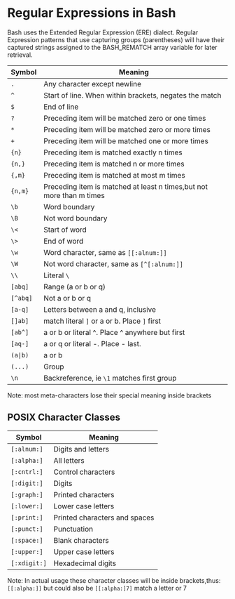# Regular Expressions in Bash

Bash uses the Extended Regular Expression (ERE) dialect. Regular
Expression patterns that use capturing groups (parentheses) will have
their captured strings assigned to the BASH_REMATCH array variable for
later retrieval.

| Symbol   | Meaning                                                              |
| -------- | -------------------------------------------------------------------- |
| `.`      | Any character except newline                                         |
| `^`      | Start of line. When within brackets, negates the match               |
| `$`      | End of line                                                          |
| `?`      | Preceding item will be matched zero or one times                     |
| `*`      | Preceding item will be matched zero or more times                    |
| `+`      | Preceding item will be matched one or more times                     |
| `{n}`    | Preceding item is matched exactly n times                            |
| `{n,}`   | Preceding item is matched n or more times                            |
| `{,m}`   | Preceding item is matched at most m times                            |
| `{n,m}`  | Preceding item is matched at least n times,but not more than m times |
| `\b`     | Word boundary                                                        |
| `\B`     | Not word boundary                                                    |
| `\<`     | Start of word                                                        |
| `\>`     | End of word                                                          |
| `\w`     | Word character, same as `[[:alnum:]]`                                |
| `\W`     | Not word character, same as `[^[:alnum:]]`                           |
| `\\`     | Literal `\`                                                          |
| `[abq]`  | Range (a or b or q)                                                  |
| `[^abq]` | Not a or b or q                                                      |
| `[a-q]`  | Letters between a and q, inclusive                                   |
| `[]ab]`  | match literal `]` or a or b. Place `]` first                         |
| `[ab^]`  | a or b or literal ^. Place ^ anywhere but first                      |
| `[aq-]`  | a or q or literal -. Place - last.                                   |
| `(a\|b)` | a or b                                                               |
| `(...)`  | Group                                                                |
| `\n`     | Backreference, ie `\1` matches first group                           |

Note: most meta-characters lose their special meaning inside brackets

## POSIX Character Classes

| Symbol       | Meaning                       |
| ------------ | ----------------------------- |
| `[:alnum:]`  | Digits and letters            |
| `[:alpha:]`  | All letters                   |
| `[:cntrl:]`  | Control characters            |
| `[:digit:]`  | Digits                        |
| `[:graph:]`  | Printed characters            |
| `[:lower:]`  | Lower case letters            |
| `[:print:]`  | Printed characters and spaces |
| `[:punct:]`  | Punctuation                   |
| `[:space:]`  | Blank characters              |
| `[:upper:]`  | Upper case letters            |
| `[:xdigit:]` | Hexadecimal digits            |

Note: In actual usage these character classes will be inside brackets,thus:
`[[:alpha:]]` but could also be `[[:alpha:]7]` match a letter or 7
